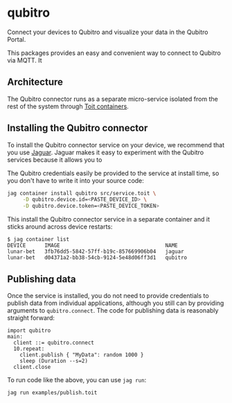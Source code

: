 # qubitro

Connect your devices to Qubitro and visualize your data in the Qubitro Portal.

This packages provides an easy and convenient way to connect to Qubitro via MQTT. It

## Architecture

The Qubitro connector runs as a separate micro-service isolated from the rest of the
system through [Toit containers](https://github.com/toitlang/toit/discussions/869).

## Installing the Qubitro connector

To install the Qubitro connector service on your device, we recommend that you
use [Jaguar](https://github.com/toitlang/jaguar). Jaguar makes it easy to experiment
with the Qubitro services because it allows you to

The Qubitro credentials easily be provided to the service at install time, so you
don't have to write it into your source code:

```sh
jag container install qubitro src/service.toit \
     -D qubitro.device.id=<PASTE_DEVICE_ID> \
     -D qubitro.device.token=<PASTE_DEVICE_TOKEN>
```

This install the Qubitro connector service in a separate container and it sticks
around across device restarts:

```
$ jag container list
DEVICE      IMAGE                                  NAME
lunar-bet   3fb76dd5-5842-57ff-b19c-857669906b04   jaguar
lunar-bet   d04371a2-bb38-54cb-9124-5e48d06ff3d1   qubitro
```

## Publishing data

Once the service is installed, you do not need to provide credentials to publish
data from individual applications, although you still can by providing arguments
to `qubitro.connect`. The code for publishing data is reasonably straight forward:

```
import qubitro
main:
  client ::= qubitro.connect
  10.repeat:
    client.publish { "MyData": random 1000 }
    sleep (Duration --s=2)
  client.close
```

To run code like the above, you can use `jag run`:

```sh
jag run examples/publish.toit
```
